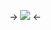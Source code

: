 -> ![](https://media.discordapp.net/attachments/906579001164828725/1377108755967381514/IMG_6755-removebg-preview.png?ex=6837c3f8&is=68367278&hm=998322054df61e1b3c22a5eab7d1fd4d522a7a29142c4bd37db574e63484abb2&=&format=webp&quality=lossless) <-
<!--
**70RD/70RD** is a ✨ _special_ ✨ repository because its `README.md` (this file) appears on your GitHub profile.

Here are some ideas to get you started:

- 🔭 I’m currently working on ...
- 🌱 I’m currently learning ...
- 👯 I’m looking to collaborate on ...
- 🤔 I’m looking for help with ...
- 💬 Ask me about ...
- 📫 How to reach me: ...
- 😄 Pronouns: ...
- ⚡ Fun fact: ...
-->
